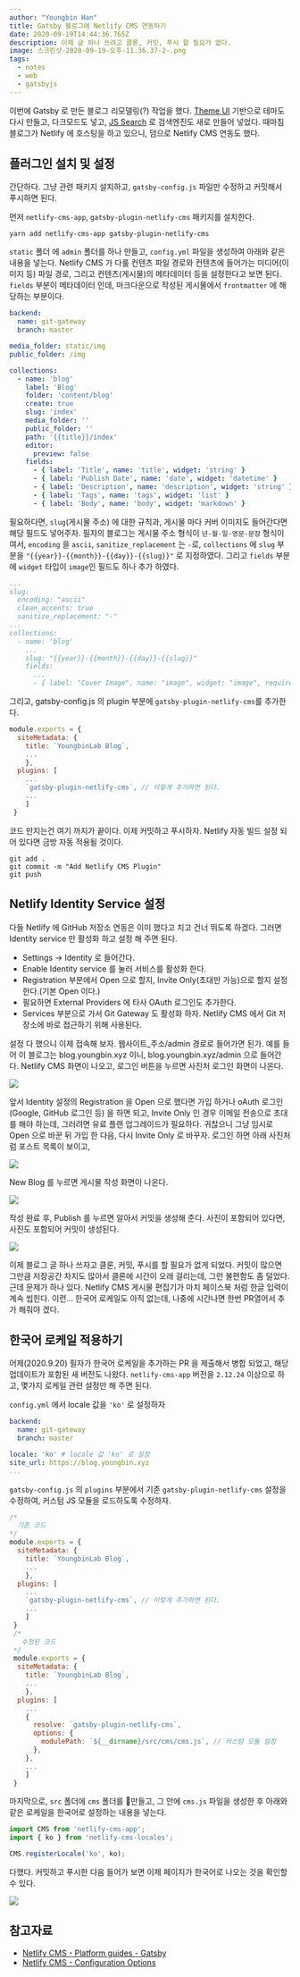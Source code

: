 ```yaml
---
author: "Youngbin Han"
title: Gatsby 블로그에 Netlify CMS 연동하기
date: 2020-09-19T14:44:36.765Z
description: 이제 글 하나 쓰려고 클론, 커밋, 푸시 할 필요가 없다.
image: 스크린샷-2020-09-19-오후-11.36.37-2-.png
tags:
  - notes
  - web
  - gatsbyjs
---
```

이번에 Gatsby 로 만든 블로그 리모델링(?) 작업을 했다. [Theme UI](https://theme-ui.com/) 기반으로 테마도 다시 만들고, 다크모드도 넣고, [JS Search](https://github.com/bvaughn/js-search) 로 검색엔진도 새로 만들어 넣었다. 때마침 블로그가 Netlify 에 호스팅을 하고 있으니, 덤으로 Netlify CMS 연동도 했다.

## 플러그인 설치 및 설정

간단하다. 그냥 관련 패키지 설치하고, `gatsby-config.js` 파일만 수정하고 커밋해서 푸시하면 된다.

먼저 `netlify-cms-app`, `gatsby-plugin-netlify-cms` 패키지를 설치한다.

```shell
yarn add netlify-cms-app gatsby-plugin-netlify-cms
```

`static` 폴더 에 `admin` 폴더를 하나 만들고, `config.yml` 파일을 생성하여 아래와 같은 내용을 넣는다. Netlify CMS 가 다룰  컨텐츠 파일 경로와 컨텐츠에 들어가는 미디어(이미지 등) 파일 경로, 그리고 컨텐츠(게시물)의 메타데이터 등을 설정한다고 보면 된다. `fields` 부분이 메타데이터 인데, 마크다운으로 작성된 게시물에서 `frontmatter` 에 해당하는 부분이다.

```yaml
backend:
  name: git-gateway
  branch: master

media_folder: static/img
public_folder: /img

collections:
  - name: 'blog'
    label: 'Blog'
    folder: 'content/blog'
    create: true
    slug: 'index'
    media_folder: ''
    public_folder: ''
    path: '{{title}}/index'
    editor:
      preview: false
    fields:
      - { label: 'Title', name: 'title', widget: 'string' }
      - { label: 'Publish Date', name: 'date', widget: 'datetime' }
      - { label: 'Description', name: 'description', widget: 'string' }
      - { label: 'Tags', name: 'tags', widget: 'list' }
      - { label: 'Body', name: 'body', widget: 'markdown' }
```

필요하다면, `slug`(게시물 주소) 에 대한 규칙과, 게시물 마다 커버 이미지도 들어간다면 해당 필드도 넣어주자.
필자의 블로그는 게시물 주소 형식이 `년-월-일-영문-문장` 형식이여서, `encoding` 을 `ascii`, `sanitize_replacement` 는 `-`로, `collections` 에 `slug` 부분을 `"{{year}}-{{month}}-{{day}}-{{slug}}"` 로 지정하였다.
그리고 `fields` 부분에 `widget` 타입이 `image`인 필드도 하나 추가 하였다.

```yaml
...
slug:
  encoding: "ascii"
  clean_accents: true
  sanitize_replacement: "-"
...
collections:
  - name: 'blog'
    ...
    slug: "{{year}}-{{month}}-{{day}}-{{slug}}"
    fields:
      ...
      - { label: "Cover Image", name: "image", widget: "image", required: false }
```

그리고, gatsby-config.js 의 plugin 부분에 `gatsby-plugin-netlify-cms`를 추가한다.

```javascript
module.exports = {
  siteMetadata: {
    title: `YoungbinLab Blog`,
    ...
    },
  plugins: [
    ...
    `gatsby-plugin-netlify-cms`, // 이렇게 추가하면 된다.
    ...
    ]
 }
```

코드 만지는건 여기 까지가 끝이다. 이제 커밋하고 푸시하자. Netlify 자동 빌드 설정 되어 있다면 금방 자동 적용될 것이다.

```shell
git add .
git commit -m "Add Netlify CMS Plugin"
git push
```

## Netlify Identity Service 설정

다들 Netlify 에 GitHub 저장소 연동은 이미 했다고 치고 건너 뛰도록 하겠다. 그러면 Identity service 만 활성화 하고 설정 해 주면 된다.

* Settings -> Identity 로 들어간다.
* Enable Identity service 를 눌러 서비스를 활성화 한다.
* Registration 부분에서 Open 으로 할지, Invite Only(초대만 가능)으로 할지 설정한다.(기본 Open 이다.)
* 필요하면 External Providers 에 타사 OAuth 로그인도 추가한다.
* Services 부분으로 가서 Git Gateway 도 활성화 하자. Netlify CMS 에서 Git 저장소에 바로 접근하기 위해 사용된다.

설정 다 했으니 이제 접속해 보자. 웹사이트_주소/admin 경로로 들어가면 된가. 예를 들어 이 블로그는 blog.youngbin.xyz 이니, blog.youngbin.xyz/admin 으로 들어간다. Netlify CMS 화면이 나오고, 로그인 버튼을 누르면 사진처 로그인 화면이 나온다.

![](스크린샷-2020-09-19-오후-11.37.04-2-.png)

앞서 Identity 설정의 Registration 을 Open 으로 했다면 가입 하거나 oAuth 로그인(Google, GitHub 로그인 등) 을 하면 되고, Invite Only 인 경우 이메일 전송으로 초대를 해야 하는데, 그러려면 유료 플랜 업그레이드가 필요하다. 귀찮으니 그냥 임시로 Open 으로 바꾼 뒤 가입 한 다음, 다시 Invite Only 로 바꾸자. 로그인 하면 아래 사진처럼 포스트 목록이 보이고,

![](스크린샷-2020-09-19-오후-11.36.18-2-.png)

New Blog 를 누르면 게시물 작성 화면이 나온다.

![](스크린샷-2020-09-19-오후-11.36.37-2-.png)

작성 완료 후, Publish 를 누르면 알아서 커밋을 생성해 준다. 사진이 포함되어 있다면, 사진도 포함되어 커밋이 생성된다.

![](스크린샷-2020-09-19-오후-11.37.04-2-.png)

이제 블로그 글 하나 쓰자고 클론, 커밋, 푸시를 할 필요가 없게 되었다. 커밋이 많으면 그만큼 저장공간 차지도 많아서 클론에 시간이 오래 걸리는데, 그런 불편함도 좀 덜었다. 근데 문제가 하나 있다. Netlify CMS 게시물 편집기가 마치 페이스북 처럼 한글 입력이 계속 씹힌다. 이런... 한국어 로케일도 아직 없는데, 나중에 시간나면 한번 PR열어서 추가 해줘야 겠다.

## 한국어 로케일 적용하기

어제(2020.9.20) 필자가 한국어 로케일을 추가하는 PR 을 제출해서 병합 되었고, 해당 업데이트가 포함된 새 버전도 나왔다. `netlify-cms-app` 버전을 `2.12.24` 이상으로 하고, 몇가지 로케일 관련 설정만 해 주면 된다.

`config.yml` 에서 locale 값을 `'ko'` 로 설정하자

```yaml
backend:
  name: git-gateway
  branch: master

locale: 'ko' # locale 값 'ko' 로 설정
site_url: https://blog.youngbin.xyz
...
```

`gatsby-config.js` 의 `plugins` 부분에서 기존 `gatsby-plugin-netlify-cms` 설정을 수정하여, 커스텀 JS 모듈을 로드하도록 수정하자.

```javascript
/* 
  기존 코드
*/
module.exports = {
  siteMetadata: {
    title: `YoungbinLab Blog`,
    ...
    },
  plugins: [
    ...
    `gatsby-plugin-netlify-cms`, // 이렇게 추가하면 된다.
    ...
    ]
 }
 /* 
   수정된 코드
 */
 module.exports = {
  siteMetadata: {
    title: `YoungbinLab Blog`,
    ...
    },
  plugins: [
    ...
    {
      resolve: `gatsby-plugin-netlify-cms`,
      options: {
        modulePath: `${__dirname}/src/cms/cms.js`, // 커스텀 모듈 설정
      },
    }, 
    ...
    ]
 }
```

마지막으로, `src` 폴더에 `cms` 폴더를 만들고, 그 안에 `cms.js` 파일을 생성한 후 아래와 같은 로케일을 한국어로 설정하는 내용을 넣는다.

```javascript
import CMS from 'netlify-cms-app';
import { ko } from 'netlify-cms-locales';

CMS.registerLocale('ko', ko);
```

다했다. 커밋하고 푸시한 다음 들어가 보면 이제 페이지가 한국어로 나오는 것을 확인할 수 있다.

![](2020-09-21-9.05.43.png)

## 참고자료

* [Netlify CMS - Platform guides - Gatsby](https://www.netlifycms.org/docs/gatsby/)
* [Netlify CMS - Configuration Options](https://www.netlifycms.org/docs/configuration-options)